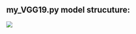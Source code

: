 ## my_VGG19.py model strucuture:
![](https://user-images.githubusercontent.com/70320210/127281198-a9218078-606c-4dbf-a109-312b7219751c.png)
